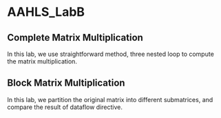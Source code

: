 # AAHLS_LabB

## Complete Matrix Multiplication
In this lab, we use straightforward method, three nested loop to compute the matrix multiplication.
## Block Matrix Multiplication
In this lab, we partition the original matrix into different submatrices, and compare the result of dataflow directive.
